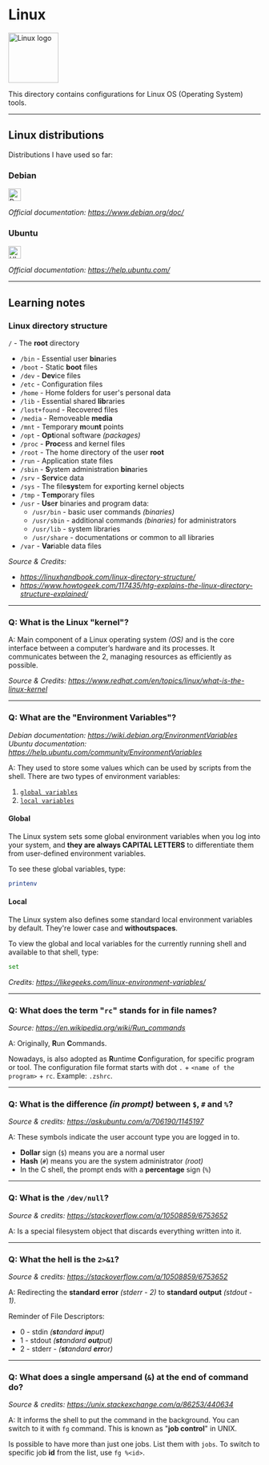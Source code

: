 # Linux

<img alt="Linux logo" height="100" src="https://upload.wikimedia.org/wikipedia/commons/3/3c/TuxFlat.svg" />

This directory contains configurations for Linux OS (Operating System) tools.

---

## Linux distributions

Distributions I have used so far:

### Debian

<img alt="Debian logo" height="25" src="https://www.debian.org/logos/openlogo-nd.svg" />

_Official documentation: https://www.debian.org/doc/_

### Ubuntu

<img alt="Ubuntu logo" height="25" src="https://upload.wikimedia.org/wikipedia/commons/a/ab/Logo-ubuntu_cof-orange-hex.svg" />

_Official documentation: https://help.ubuntu.com/_

---

## Learning notes

### Linux directory structure

`/` - The **root** directory

- `/bin` - Essential user **bin**aries
- `/boot` - Static **boot** files
- `/dev` - **Dev**ice files
- `/etc` - Configuration files
- `/home` - Home folders for user's personal data
- `/lib` - Essential shared **lib**raries
- `/lost+found` - Recovered files
- `/media` - Removeable **media**
- `/mnt` - Temporary **m**ou**nt** points
- `/opt` - **Opt**ional software _(packages)_
- `/proc` - **Proc**ess and kernel files
- `/root` - The home directory of the user **root**
- `/run` - Application state files
- `/sbin` - **S**ystem administration **bin**aries
- `/srv` - **S**e**rv**ice data
- `/sys` - The file**sys**tem for exporting kernel objects
- `/tmp` - **T**e**mp**orary files
- `/usr` - **Us**e**r** binaries and program data:
  - `/usr/bin` - basic user commands _(binaries)_
  - `/usr/sbin` - additional commands _(binaries)_ for administrators
  - `/usr/lib` - system libraries
  - `/usr/share` - documentations or common to all libraries
- `/var` - **Var**iable data files

_Source & Credits:_
- _https://linuxhandbook.com/linux-directory-structure/_
- _https://www.howtogeek.com/117435/htg-explains-the-linux-directory-structure-explained/_

---

### Q: What is the Linux "kernel"?

A: Main component of a Linux operating system _(OS)_ and is the core interface
between a computer’s hardware and its processes. It communicates between the 2,
managing resources as efficiently as possible.

_Source & Credits: https://www.redhat.com/en/topics/linux/what-is-the-linux-kernel_

---

### Q: What are the "Environment Variables"?

_Debian documentation: https://wiki.debian.org/EnvironmentVariables_
_Ubuntu documentation: https://help.ubuntu.com/community/EnvironmentVariables_

A: They used to store some values which can be used by scripts from the shell.
There are two types of environment variables:
1. [`global variables`](#global)
2. [`local variables`](#local)

#### Global

The Linux system sets some global environment variables when you log into your
system, and **they are always CAPITAL LETTERS** to differentiate them from
user-defined environment variables.

To see these global variables, type:
```sh
printenv
```

#### Local

The Linux system also defines some standard local environment variables by
default. They're lower case and **withoutspaces**.

To view the global and local variables for the currently running shell and
available to that shell, type:
```sh
set
```

_Credits: https://likegeeks.com/linux-environment-variables/_

---

### Q: What does the term "`rc`" stands for in file names?

_Source: https://en.wikipedia.org/wiki/Run_commands_

A: Originally, **R**un **C**ommands.

Nowadays, is also adopted as **R**untime **C**onfiguration, for specific
program or tool. The configuration file format starts with dot `.` + `<name of
the program>` + `rc`. Example: `.zshrc`.

---

### Q: What is the difference _(in prompt)_ between `$`, `#` and `%`?

_Source & credits: https://askubuntu.com/a/706190/1145197_

A: These symbols indicate the user account type you are logged in to.

- **Dollar** sign (`$`) means you are a normal user
- **Hash** (`#`) means you are the system administrator _(root)_
- In the C shell, the prompt ends with a **percentage** sign (`%`)

---

### Q: What is the `/dev/null`?

_Source & credits: https://stackoverflow.com/a/10508859/6753652_

A: Is a special filesystem object that discards everything written into it.

---

### Q: What the hell is the `2>&1`?

_Source & credits: https://stackoverflow.com/a/10508859/6753652_

A: Redirecting the **standard error** _(stderr - 2)_ to **standard output**
   _(stdout - 1)_.

Reminder of File Descriptors:
- 0 - stdin _(**st**andard **in**put)_
- 1 - stdout _(**st**andard **out**put)_
- 2 - stderr - _(**st**andard **err**or)_

---

### Q: What does a single ampersand (`&`) at the end of command do?

_Source & credits: https://unix.stackexchange.com/a/86253/440634_

A: It informs the shell to put the command in the background. You can switch to
   it with `fg` command. This is known as "**job control**" in UNIX.

Is possible to have more than just one jobs. List them with `jobs`.
To switch to specific job **id** from the list, use `fg %<id>`.

